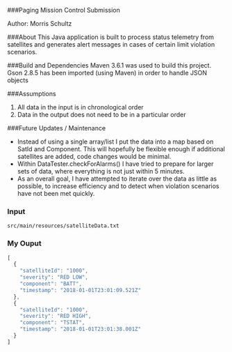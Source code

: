 ###Paging Mission Control Submission

Author: Morris Schultz

###About
This Java application is built to process status telemetry from satellites and generates alert messages in cases of certain limit violation scenarios.

###Build and Dependencies
Maven 3.6.1 was used to build this project.
Gson 2.8.5 has been imported (using Maven) in order to handle JSON objects

###Assumptions
1. All data in the input is in chronological order
2. Data in the output does not need to be in a particular order

###Future Updates / Maintenance
* Instead of using a single array/list I put the data into a map based on SatId and Component.  This will hopefully be flexible enough if additional satellites are added, code changes would be minimal.  <br>
* Within DataTester.checkForAlarms() I have tried to prepare for larger sets of data, where everything is not just within 5 minutes.  <br>
* As an overall goal, I have attempted to iterate over the data as little as possible, to increase efficiency and to detect when violation scenarios have not been met quickly.

### Input

```
src/main/resources/satelliteData.txt
```

### My Ouput

```javascript
[
  {
    "satelliteId": "1000",
    "severity": "RED LOW",
    "component": "BATT",
    "timestamp": "2018-01-01T23:01:09.521Z"
  },
  {
    "satelliteId": "1000",
    "severity": "RED HIGH",
    "component": "TSTAT",
    "timestamp": "2018-01-01T23:01:38.001Z"
  }
]
```
